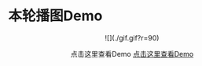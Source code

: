 # 本轮播图Demo
<div align="center">
![](./gif.gif?r=90)
<div>

<a >点击这里查看Demo</a>
[点击这里查看Demo](https://www.artjay.me/Demo/carousel)